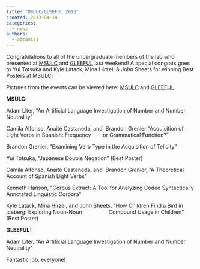 ```yaml
---
title: "MSULC/GLEEFUL 2013"
created: 2013-04-14
categories: 
  - news
authors: 
  - aitani41
---
```


Congratulations to all of the undergraduate members of the lab who presented at [MSULC](https://sites.google.com/site/msulc2013/ "MSULC") and [GLEEFUL](https://sites.google.com/site/gleeful2013/ "GLEEFUL") last weekend! A special congrats goes to Yui Totsuka and Kyle Latack, Mina Hirzel, & John Sheets for winning Best Posters at MSULC!

Pictures from the events can be viewed here: [MSULC](http://msuacquisition.wordpress.com/undergraduate-research/msulc/msulc-2013-2/ "MSULC pictures") and [GLEEFUL](http://msuacquisition.wordpress.com/undergraduate-research/gleeful/343-2/ "GLEEFUL pictures")

**MSULC:**

 Adam Liter, “An Artificial Language Investigation of Number and Number Neutrality”

 Camila Alfonso, Anaité Castaneda, and  Brandon Grenier “Acquisition of Light Verbs in Spanish: Frequency        or Grammatical Function?”

 Brandon Grenier, “Examining Verb Type in the Acquisition of Telicity”

 Yui Totsuka, “Japanese Double Negation” (Best Poster)

 Camila Alfonso, Anaité Castaneda, and  Brandon Grenier, “A Theoretical Account of Spanish Light Verbs”

 Kenneth Hanson, “Corpus Extract: A Tool for Analyzing Coded Syntactically Annotated Linguistic Corpora”

 Kyle Latack, Mina Hirzel, and John Sheets, “How Children Find a Bird in Iceberg: Exploring Noun-Noun                  Compound Usage in Children” (Best Poster)

**GLEEFUL:** 

 Adam Liter, “An Artificial Language Investigation of Number and Number Neutrality”

Fantastic job, everyone!
